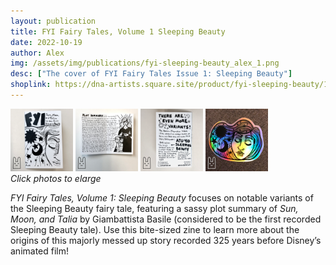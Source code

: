 ```yaml
---
layout: publication
title: FYI Fairy Tales, Volume 1 Sleeping Beauty
date: 2022-10-19
author: Alex
img: /assets/img/publications/fyi-sleeping-beauty_alex_1.png
desc: ["The cover of FYI Fairy Tales Issue 1: Sleeping Beauty"]
shoplink: https://dna-artists.square.site/product/fyi-sleeping-beauty/11
---
```


<a href="/assets/img/publications/fyi-sleeping-beauty_alex_1.png"><img src="/assets/img/publications/fyi-sleeping-beauty_alex_1.png" alt="A photo of the front cover of FYI Fairy Tales, Volume 1: Sleeping Beauty, a zine by Alex O'Keefe" width="100"></a>
<a href="/assets/img/publications/fyi-sleeping-beauty_alex_2.png"><img src="/assets/img/publications/fyi-sleeping-beauty_alex_2.png" alt="A photo of the inside of FYI Fairy Tales, Volume 1: Sleeping Beauty, a zine by Alex O'Keefe" width="100"></a>
<a href="/assets/img/publications/fyi-sleeping-beauty_alex_3.png"><img src="/assets/img/publications/fyi-sleeping-beauty_alex_3.png" alt="A photo of the back cover of FYI Fairy Tales, Volume 1: Sleeping Beauty, a zine by Alex O'Keefe" width="100" ></a>
<a href="/assets/img/publications/fyi-sleeping-beauty_alex_4.png"><img src="/assets/img/publications/fyi-sleeping-beauty_alex_4.png" alt="A photo of a holographic Sleeping Beauty sticker by Alex O'Keefe" width="100"></a>  
*Click photos to elarge*

*FYI Fairy Tales, Volume 1: Sleeping Beauty* focuses on notable variants of the Sleeping Beauty fairy tale, featuring a sassy plot summary of *Sun, Moon, and Talia* by Giambattista Basile (considered to be the first recorded Sleeping Beauty tale). Use this bite-sized zine to learn more about the origins of this majorly messed up story recorded 325 years before Disney’s animated film!
